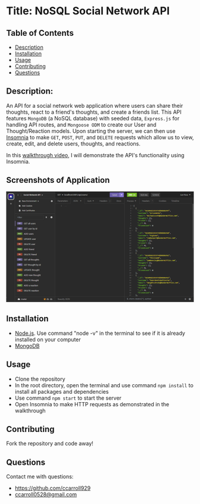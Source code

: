 # Title: NoSQL Social Network API
  ## Table of Contents
  * [Description](#description)
  * [Installation](#installation)
  * [Usage](#usage)
  * [Contributing](#contributing)
  * [Questions](#questions) 
## Description: 
An API for a social network web application where users can share their thoughts, react to a friend's thoughts,  and create a friends list.
This API features `MongoDB` (a NoSQL database) with seeded data, `Express.js` for handling API routes, and `Mongoose ODM` to create our User and Thought/Reaction models.
Upon starting the server, we can then use [Insomnia](https://insomnia.rest/download) to make `GET`, `POST`, `PUT`, and `DELETE` requests which allow us to view, create, edit, and delete users, thoughts, and reactions. 

In this [walkthrough video](https://drive.google.com/file/d/1w18IRo8NiMAN3eMSQqwUz6kttnTFVDMZ/view), I will demonstrate the API's functionality using Insomnia. 

## Screenshots of Application 
![](./assets/images/application-screenshot.PNG) 

## Installation
  * [Node.js](https://nodejs.org/en). Use command "node -v" in the terminal to see if it is already installed on your computer
  * [MongoDB](https://www.mongodb.com/try/download/community)

## Usage
  * Clone the repository
  * In the root directory, open the terminal and use command `npm install` to install all packages and dependencies
  * Use command `npm start` to start the server
  * Open Insomnia to make HTTP requests as demonstrated in the walkthrough 

## Contributing
  Fork the repository and code away!


## Questions
Contact me with questions: 
- https://github.com/ccarroll929 
- ccarroll0528@gmail.com

